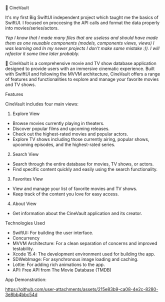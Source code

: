 🍿 CineVault

It's my first Big SwiftUI independent project which taught me the basics of SwiftUI. I focused on proccesing the API calls and format the data properly into movies/series/actors. 

*Yep I know that I made many files that are useless and should have made them as one reusable components (models, components views, views) I was learning and In my newer projects I don't make same mistake :)). I will refactor it some time later probably.*

🍿 CineVault is a comprehensive movie and TV show database application designed to provide users with an immersive cinematic experience. Built with SwiftUI and following the MVVM architecture, CineVault offers a range of features and functionalities to explore and manage your favorite movies and TV shows.

Features

CineVault includes four main views:

1. Explore View
- Browse movies currently playing in theaters.
- Discover popular films and upcoming releases.
- Check out the highest-rated movies and popular actors.
- Explore TV shows including those currently airing, popular shows, upcoming episodes, and the highest-rated series.
  
2. Search View
- Search through the entire database for movies, TV shows, or actors.
- Find specific content quickly and easily using the search functionality.
  
3. Favorites View
- View and manage your list of favorite movies and TV shows.
- Keep track of the content you love for easy access.
  
4. About View
- Get information about the CineVault application and its creator.
  
Technologies Used

- SwiftUI: For building the user interface.
- Concurrency
- MVVM Architecture: For a clean separation of concerns and improved testability.
- Xcode 15.4: The development environment used for building the app.
- SDWebImage: For asynchronous image loading and caching.
- Lottie: For adding rich animations to the app.
- API: Free API from The Movie Database (TMDB) 

App Demonstration: 


https://github.com/user-attachments/assets/215e83b9-ca08-4e2c-8280-3e8bb4bbc54d




